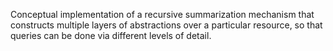 Conceptual implementation of a recursive summarization mechanism that constructs multiple layers of abstractions over a particular resource, so that queries can be done via different levels of detail.
